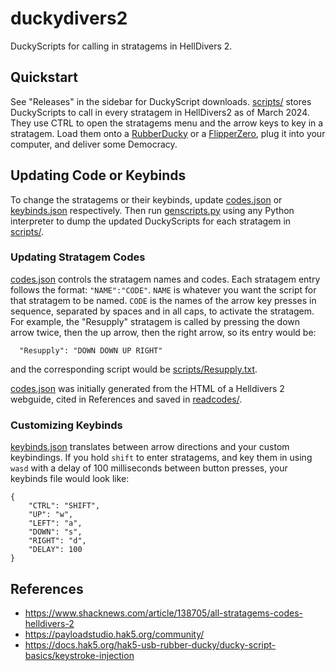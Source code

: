 # duckydivers2
DuckyScripts for calling in stratagems in HellDivers 2.

## Quickstart
See "Releases" in the sidebar for DuckyScript downloads. [scripts/](scripts/) stores DuckyScripts to call in every stratagem in HellDivers2 as of March 2024. They use CTRL to open the stratagems menu and the arrow keys to key in a stratagem. Load them onto a [RubberDucky](https://docs.hak5.org/hak5-usb-rubber-ducky) or a [FlipperZero](https://flipperzero.one/), plug it into your computer, and deliver some Democracy.

## Updating Code or Keybinds
To change the stratagems or their keybinds, update [codes.json](codes.json) or [keybinds.json](keybinds.json) respectively. Then run [genscripts.py](genscripts.py) using any Python interpreter to dump the updated DuckyScripts for each stratagem in [scripts/](scripts/).

### Updating Stratagem Codes
[codes.json](codes.json) controls the stratagem names and codes. Each stratagem entry follows the format: `"NAME":"CODE"`. `NAME` is whatever you want the script for that stratagem to be named. `CODE` is the names of the arrow key presses in sequence, separated by spaces and in all caps, to activate the stratagem. For example, the "Resupply" stratagem is called by pressing the down arrow twice, then the up arrow, then the right arrow, so its entry would be:
```
  "Resupply": "DOWN DOWN UP RIGHT"
```
and the corresponding script would be [scripts/Resupply.txt](scripts/Resupply.txt).

[codes.json](codes.json) was initially generated from the HTML of a Helldivers 2 webguide, cited in References and saved in [readcodes/](readcodes/).

### Customizing Keybinds
[keybinds.json](keybinds.json) translates between arrow directions and your custom keybindings. If you hold `shift` to enter stratagems, and key them in using `wasd` with a delay of 100 milliseconds between button presses, your keybinds file would look like:
```
{
    "CTRL": "SHIFT",
    "UP": "w",
    "LEFT": "a",
    "DOWN": "s",
    "RIGHT": "d",
    "DELAY": 100
}
```

## References
- https://www.shacknews.com/article/138705/all-stratagems-codes-helldivers-2
- https://payloadstudio.hak5.org/community/
- https://docs.hak5.org/hak5-usb-rubber-ducky/ducky-script-basics/keystroke-injection
